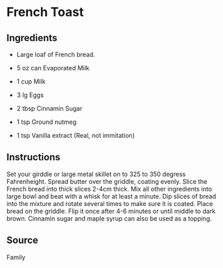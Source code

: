 # French Toast

## Ingredients

- Large loaf of French bread.

- 5 oz can  Evaporated Milk
- 1 cup     Milk
- 3 lg      Eggs
- 2 tbsp    Cinnamin Sugar
- 1 tsp     Ground nutmeg
- 1 tsp     Vanilla extract (Real, not immitation)

## Instructions

Set your girddle or large metal skillet on to 325 to 350 degress Fahrenheight. Spread butter over the griddle, coating evenly. Slice the French bread into thick slices 2-4cm thick. Mix all other ingredients into large bowl and beat with a whisk for at least a minute. Dip slices of bread into the mixture and rotate several times to make sure it is coated. Place bread on the griddle. Flip it once after 4-6 minutes or until middle to dark brown. Cinnamin sugar and maple syrup can also be used as a topping.

## Source
Family